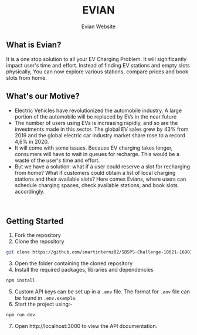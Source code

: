 <div align="center">
  <h1>EVIAN</h1>
  <p>
    Evian Website
  </p>
</div>

## What is Evian?
It is a one stop solution to all your EV Charging Problem. It will significantly impact user's time and effort. Instead of finding EV stations and empty slots physically, You can now explore various stations, compare prices and book slots from home.

## What's our Motive?

<ul>
<li>Electric Vehicles have revolutionized the automobile industry. A large portion of the automobile will be replaced by EVs in the near future
</li>
<li>
The number of users using EVs is increasing rapidly, and so are the investments made in this sector. The global EV sales grew by 43% from 2019 and the global electric car industry market share rose to a record 4,6% in 2020.
</li>
<li>
It will come with some issues. Because EV charging takes longer, consumers will have to wait in queues for recharge. This would be a waste of the user's time and effort. 
</li>
<li>
But we have a solution: what if a user could reserve a slot for recharging from home? What if customers could obtain a list of local charging stations and their available slots? 
Here comes Evians, where users can schedule charging spaces, check available stations, and book slots accordingly.
</li>
</ul>
<br/>

## Getting Started

1. Fork the repository
2. Clone the repository

```sh
git clone https://github.com/smartinternz02/SBSPS-Challenge-10021-1690391852.git
```

3. Open the folder containing the cloned repository
4. Install the required packages, libraries and dependencies

```sh
npm install
```

5. Custom API keys can be set up in a `.env` file. The format for `.env` file can be found in `.env.example`.
6. Start the project using:-

```sh
npm run dev
```

7. Open http://localhost:3000 to view the API documentation.

<br/>
